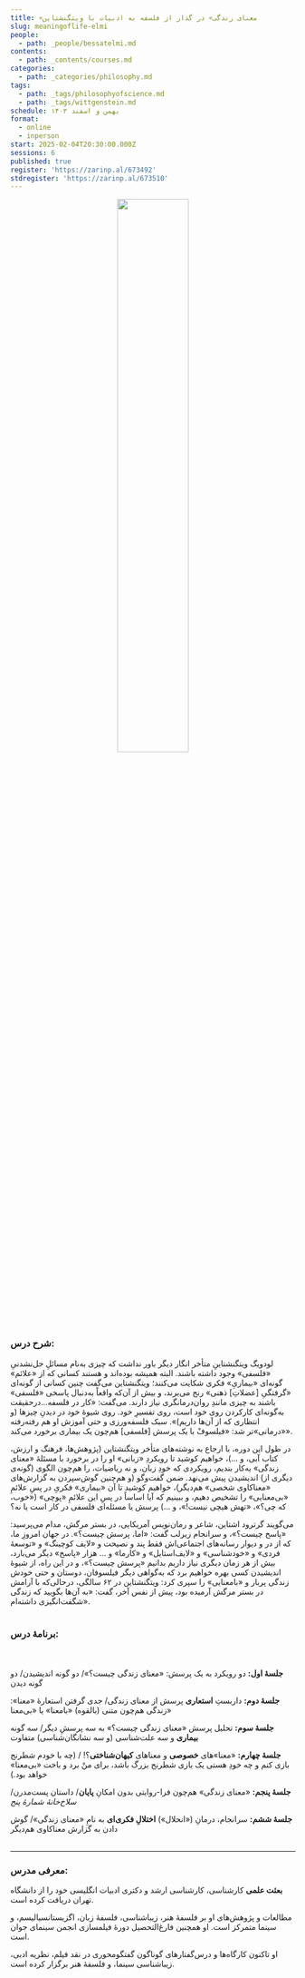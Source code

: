 ```yaml
---
title: «معنای زندگی» در گذار از فلسفه به ادبیات با ویتگنشتاین
slug: meaningoflife-elmi
people:
  - path: _people/bessatelmi.md
contents:
  - path: _contents/courses.md
categories:
  - path: _categories/philosophy.md
tags:
  - path: _tags/philosophyofscience.md
  - path: _tags/wittgenstein.md
schedule: بهمن و اسفند ۱۴۰۳
format:
  - online
  - inperson
start: 2025-02-04T20:30:00.000Z
sessions: 6
published: true
register: 'https://zarinp.al/673492'
stdregister: 'https://zarinp.al/673510'
---
```




<center>
<img 
       src="https://assets.tina.io/b6b0cb5c-4b1b-43f4-9bea-8d6867c09320/academy/spring2025/cover-site.jpg" 
       alt=" "
       style="width: 50%; height:50%;" />
</center>
<br><br>

### شرح درس:

لودویگ ویتگنشتاینِ متأخر انگار دیگر باور نداشت که چیزی به‌نام مسائلِ حل‌نشدنیِ «فلسفی» وجود داشته باشند. البته همیشه بوده‌اند و هستند کسانی که از «علائم» گونه‌ای «بیماریِ» فکری شکایت می‌کنند؛ ویتگنشتاین می‌گفت چنین کسانی از گونه‌ای «گرفتگیِ [عضلاتِ] ذهنی» رنج می‌برند، و بیش از آن‌که واقعاً به‌دنبال پاسخی «فلسفی» باشند به چیزی مانندِ روان‌درمانگری نیاز دارند. می‌گفت: «کار در فلسفه...درحقیقت به‌گو‌نه‌ای کارکردن روی خود است، روی تفسیرِ خود. روی شیوۀ خود در دیدنِ چیزها (و انتظاری که از آن‌ها داریم)». سبک فلسفه‌ورزی و حتی آموزش او هم رفته‌رفته «درمانی»تر شد: «فیلسوفْ با یک پرسش [فلسفی] هم‌چون یک بیماری برخورد می‌کند». 

در طول این دوره‌، با ارجاع به نوشته‌های متأخر ویتگنشتاین (پژوهش‌ها، فرهنگ و ارزش، کتاب آبی، و ...)، خواهیم کوشید تا رویکردِ «زبانی» او را در برخورد با مسئلۀ «معنای زندگی» به‌کار بندیم، رویکردی که خودِ زبان، و نه ریاضیات، را هم‌چون الگوی (گونه‌ی دیگری از) اندیشیدن پیش می‌نهد. ضمن گفت‌وگو (و هم‌چنین گوش‌سپردن به گزارش‌های «معناکاوی شخصی» هم‌دیگر)، خواهیم کوشید تا آن «بیماری» فکریِ در پسِ‌ علائمِ «بی‌معنایی» را تشخیص دهیم، و ببینیم که آیا اساساً در پسِ این علائمِ «پوچی» («خوب، که چی؟»، «تهش هیچی نیست!»، و ...) پرسش یا مسئله‌ای فلسفی در کار است یا نه؟ 

می‌گویند گرترود اشتاین، شاعر و رمان‌نویس آمریکایی، در بستر مرگش، مدام می‌پرسید: «پاسخ چیست؟»، و سرانجام زیرلب گفت: «اما، پرسش چیست؟». در جهان امروزِ ما، که از در و دیوار رسانه‌ها‌ی اجتماعی‌اش فقط پند و نصیحت و «لایف کوچینگ» و «توسعۀ فردی» و «خودشناسی» و «لایف‌استایل» و «کارما» و ... هزار «پاسخ» دیگر می‌بارد، بیش از هر زمان دیگری نیاز داریم بدانیم «پرسش چیست؟»، و در این راه، از شیوۀ اندیشیدن کسی بهره خواهیم برد که به‌گواهی دیگر فیلسوفان، دوستان و حتی خودش زندگی پربار و «بامعنایی» را سپری کرد: ویتگنشتاین در ۶۲ سالگی، درحالی‌که با آرامش در بستر مرگش آرمیده بود، پیش از نفس آخر، گفت: «به آن‌ها بگویید که زندگی شگفت‌انگیزی داشته‌ام».
<br><br>
### برنامهٔ درس:
<br><br>
**جلسهٔ اول:** دو رویکرد به یک پرسش: «معنای زندگی چیست؟»/ دو گونه اندیشیدن/ دو گونه دیدن

**جلسهٔ دوم:** داربستِ **استعاری** پرسش از معنای زندگی/ جدی گرفتن استعارهٔ «معنا»: زندگی هم‌چون متنی (بالقوه) «بامعنا» یا «بی‌معنا» 

**جلسهٔ سوم:**  تحلیل پرسش «معنای زندگی چیست؟» به سه پرسشِ دیگر/ سه گونه **بیماری** و سه علت‌شناسی (و سه نشانگان‌شناسی) متفاوت

**جلسهٔ چهارم:** «معنا»های **خصوصی** و معناهای **کیهان‌شناختی**؟! / (چه با خودم شطرنج بازی کنم و چه خودِ هستی یک بازی شطرنج بزرگ باشد، برای منْ برد و باخت «بی‌معنا» خواهد بود.) 

**جلسهٔ پنجم:** «معنای زندگی» هم‌چون فرا-روایتی بدون امکانِ **پایان**/ داستان پست‌مدرن/ _سلاخ‌خانهٔ شمارهٔ پنج_ 

**جلسهٔ ششم:** سرانجام، درمانِ («انحلال») **اختلالِ فکری‌ای** به نامِ «معنای زندگی»/ گوش دادن به گزارش معناکاوی هم‌دیگر
<br><br>

***

### معرفی مدرس:
**بعثت علمی** کارشناسی، کارشناسی ارشد و دکتری ادبیات انگلیسی خود را از دانشگاه تهران دریافت کرده است.

مطالعات و پژوهش‌های او بر فلسفهٔ هنر، زیبا‌شناسی، فلسفهٔ زبان، اگزیستانسیالیسم، و سینما متمرکز است. او همچنین فارغ‌التحصیل دورهٔ فیلمسازی انجمن سینمای جوان است.

او تاکنون کارگاه‌ها و درس‌گفتارهای گوناگون گفتگومحوری در نقد فیلم، نظریه ادبی، زیباشناسی سینما، و فلسفهٔ هنر برگزار کرده است.


